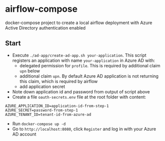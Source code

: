 # airflow-compose

docker-compose project to create a local airflow deployment with Azure Active Directory authentication enabled

## Start

- Execute `./ad-app/create-ad-app.sh your-application`. This script registers an application with name `your-application` in Azure AD with:
    - delegated permission for `profile`. This is required by additional claim `upn` below
    - additional claim `upn`. By default Azure AD application is not returning this claim, which is required by airflow
    - add application secret
- Note down application id and password from output of script above
- Create a file `oauth-secrets.env` file at the root folder with content:

```
AZURE_APPLICATION_ID=application-id-from-step-1
AZURE_SECRET=password-from-step-1
AZURE_TENANT_ID=tenant-id-from-azure-ad
```

- Run `docker-compose up -d`
- Go to `http://localhost:8080`, click `Register` and log in with your Azure AD account
